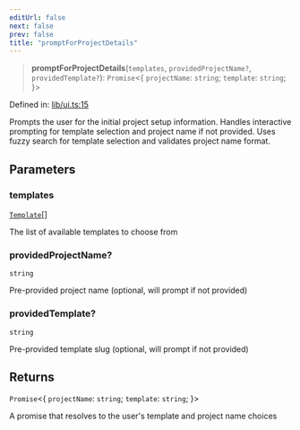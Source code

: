 ```yaml
---
editUrl: false
next: false
prev: false
title: "promptForProjectDetails"
---
```


> **promptForProjectDetails**(`templates`, `providedProjectName?`, `providedTemplate?`): `Promise`\<\{ `projectName`: `string`; `template`: `string`; \}\>

Defined in: [lib/ui.ts:15](https://github.com/yashjawale/fabr/blob/f01b72cf78714226de776336ec5f87a5b71f2c78/src/lib/ui.ts#L15)

Prompts the user for the initial project setup information.
Handles interactive prompting for template selection and project name if not provided.
Uses fuzzy search for template selection and validates project name format.

## Parameters

### templates

[`Template`](/fabr/docs/api/types/templates/interfaces/template/)[]

The list of available templates to choose from

### providedProjectName?

`string`

Pre-provided project name (optional, will prompt if not provided)

### providedTemplate?

`string`

Pre-provided template slug (optional, will prompt if not provided)

## Returns

`Promise`\<\{ `projectName`: `string`; `template`: `string`; \}\>

A promise that resolves to the user's template and project name choices
